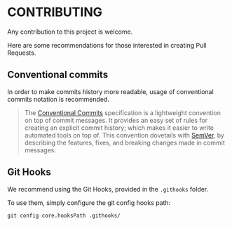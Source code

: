 # CONTRIBUTING

Any contribution to this project is welcome. 

Here are some recommendations for those interested in creating Pull Requests.

## Conventional commits

In order to make commits history more readable, usage of conventional commits notation is recommended.

>The [Conventional Commits](https://www.conventionalcommits.org/en/v1.0.0/) specification is a lightweight convention on 
>top of commit messages. It provides an easy set of rules for creating an explicit commit history; which makes it easier 
>to write automated tools on top of. This convention dovetails with [SemVer](http://semver.org/), by describing the 
>features, fixes, and breaking changes made in commit messages.

## Git Hooks

We recommend using the Git Hooks, provided in the `.githooks` folder. 

To use them, simply configure the git config hooks path:

```shell
git config core.hooksPath .githooks/
```
